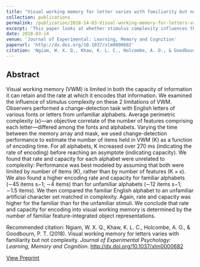 ```yaml
---
title: "Visual working memory for letter varies with familiarity but not complexity"
collection: publications
permalink: /publication/2018-14-03-Visual-working-memory-for-letters-varies-with-familiarity-but-not-complexity
excerpt: 'This paper looks at whether stimulus complexity influences the encoding rate and capacity of the visual working memory system. Using letters of varying perimetric complexity, we find visual working memory performance is influenced by stimulus familiarity but not stimulus complexity.'
date: 2018-03-14
venue: 'Journal of Experimental: Learning, Memory and Cognition'
paperurl: 'http://dx.doi.org/10.1037/xlm0000682'
citation: 'Ngiam, W. X. Q., Khaw, K. L. C., Holcombe, A. O., & Goodbourn, P. T. (2018). Visual working memory for letters varies with familiarity but not complexity. Journal of Experimental Psychology: Learning, Memory and Cognition.'
---
```


## Abstract

Visual working memory (VWM) is limited in both the capacity of information it can retain and the rate at which it encodes that information. We examined the influence of stimulus complexity on these 2 limitations of VWM. Observers performed a change-detection task with English letters of various fonts or letters from unfamiliar alphabets. Average perimetric complexity (κ)—an objective correlate of the number of features comprising each letter—differed among the fonts and alphabets. Varying the time between the memory array and mask, we used change-detection performance to estimate the number of items held in VWM (K) as a function of encoding time. For all alphabets, K increased over 270 ms (indicating the rate of encoding) before reaching an asymptote (indicating capacity). We found that rate and capacity for each alphabet were unrelated to complexity: Performance was best modeled by assuming that both were limited by number of items (K), rather than by number of features (K × κ). We also found a higher encoding rate and capacity for familiar alphabets (∼45 items s−1; ∼4 items) than for unfamiliar alphabets (∼12 items s−1; ∼1.5 items). We then compared the familiar English alphabet to an unfamiliar artificial character set matched in complexity. Again, rate and capacity was higher for the familiar than for the unfamiliar stimuli. We conclude that rate and capacity for encoding into visual working memory is determined by the number of familiar feature-integrated object representations.

Recommended citation: Ngiam, W. X. Q., Khaw, K. L. C., Holcombe, A. O., & Goodbourn, P. T. (2018). Visual working memory for letters varies with familiarity but not complexity. <i>Journal of Experimental Psychology: Learning, Memory and Cognition</i>. http://dx.doi.org/10.1037/xlm0000682

[View Preprint](https://psyarxiv.com/cxkw5)